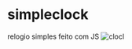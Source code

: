 # simpleclock
relogio simples feito com JS
![clocl](https://user-images.githubusercontent.com/111386163/188741058-1d6d49f6-04e5-4987-9af2-be5163941ce0.jpg)

